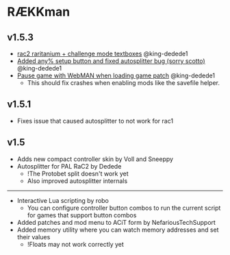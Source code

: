 # RÆKKman

## v1.5.3
- [rac2 raritanium + challenge mode textboxes](https://github.com/MichaelRelaxen/racman/pull/42/commits/db5aa14ac67321ac28fd004ea6180ac4ad661497) @king-dedede1
- [Added any% setup button and fixed autosplitter bug (sorry scotto)](https://github.com/MichaelRelaxen/racman/pull/42/commits/fad0e6e7d2d6f2cf4d3cf63e133172f079a451c1) @king-dedede1
- [Pause game with WebMAN when loading game patch](https://github.com/MichaelRelaxen/racman/pull/41) @king-dedede1 
  - This should fix crashes when enabling mods like the savefile helper.

## v1.5.1
- Fixes issue that caused autosplitter to not work for rac1

## v1.5
- Adds new compact controller skin by Voll and Sneeppy
- Autosplitter for PAL RaC2 by Dedede
  - !The Protobet split doesn't work yet
  - Also improved autosplitter internals  


---

- Interactive Lua scripting by robo
  - You can configure controller button combos to run the current script for games that support button combos
- Added patches and mod menu to ACiT form by NefariousTechSupport
- Added memory utility where you can watch memory addresses and set their values
  - !Floats may not work correctly yet